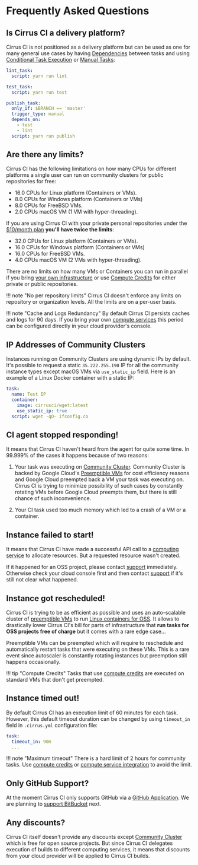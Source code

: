 # Frequently Asked Questions

## Is Cirrus CI a delivery platform?

Cirrus CI is not positioned as a delivery platform but can be used as one for many general use cases by having 
[Dependencies](guide/writing-tasks.md#dependencies) between tasks and using [Conditional Task Execution](guide/writing-tasks.md#conditional-task-execution)
or [Manual Tasks](guide/writing-tasks.md#manual-tasks):

```yaml
lint_task:
  script: yarn run lint

test_task:
  script: yarn run test

publish_task:
  only_if: $BRANCH == 'master'
  trigger_type: manual
  depends_on: 
    - test
    - lint
  script: yarn run publish
```

## Are there any limits?

Cirrus CI has the following limitations on how many CPUs for different platforms a single user can run on community clusters
for public repositories for free:

* 16.0 CPUs for Linux platform (Containers or VMs).
* 8.0 CPUs for Windows platform (Containers or VMs)
* 8.0 CPUs for FreeBSD VMs.
* 2.0 CPUs macOS VM (1 VM with hyper-threading).

If you are using Cirrus CI with your private personal repositories under the [$10/month plan](https://github.com/marketplace/cirrus-ci/plan/MDIyOk1hcmtldHBsYWNlTGlzdGluZ1BsYW45OTI=#pricing-and-setup)
**you'll have twice the limits**:

* 32.0 CPUs for Linux platform (Containers or VMs).
* 16.0 CPUs for Windows platform (Containers or VMs)
* 16.0 CPUs for FreeBSD VMs.
* 4.0 CPUs macOS VM (2 VMs with hyper-threading).

There are no limits on how many VMs or Containers you can run in parallel if you bring [your own infrastructure](guide/supported-computing-services.md)
or use [Compute Credits](pricing.md#compute-credits) for either private or public repositories.

!!! note "No per repository limits"
    Cirrus CI doesn't enforce any limits on repository or organization levels. All the limits are on a per-user basis.
    
!!! note "Cache and Logs Redundancy"
    By default Cirrus CI persists caches and logs for 90 days. If you bring your own [compute services](guide/supported-computing-services.md)
    this period can be configured directly in your cloud provider's console.

## IP Addresses of Community Clusters

Instances running on Community Clusters are using dynamic IPs by default. It's possible to request
a static `35.222.255.190` IP for all the community instance types except macOS VMs via `use_static_ip` field.
Here is an example of a Linux Docker container with a static IP:

```yaml
task:
  name: Test IP
  container:
    image: cirrusci/wget:latest
    use_static_ip: true
  script: wget -qO- ifconfig.co
```

## CI agent stopped responding!

It means that Cirrus CI haven't heard from the agent for quite some time. In 99.999% of the cases 
it happens because of two reasons:

1. Your task was executing on [Community Cluster](guide/supported-computing-services.md#community-cluster). Community Cluster 
   is backed by Google Cloud's [Preemptible VMs](https://cloud.google.com/preemptible-vms/) for cost efficiency reasons and
   Google Cloud preempted back a VM your task was executing on. Cirrus CI is trying to minimize possibility of such cases 
   by constantly rotating VMs before Google Cloud preempts them, but there is still chance of such inconvenience.

2. Your CI task used too much memory which led to a crash of a VM or a container.

## Instance failed to start!

It means that Cirrus CI have made a successful API call to a [computing service](guide/supported-computing-services.md) 
to allocate resources. But a requested resource wasn't created. 

If it happened for an OSS project, please contact [support](support.md) immediately. Otherwise check your cloud console first 
and then contact [support](support.md) if it's still not clear what happened. 

## Instance got rescheduled!

Cirrus CI is trying to be as efficient as possible and uses an auto-scalable cluster of [preemptible VMs](https://cloud.google.com/preemptible-vms/)
to run [Linux containers for OSS](guide/linux.md). It allows to drastically lower Cirrus CI's bill for parts of infrastructure 
that **run tasks for OSS projects free of charge** but it comes with a rare edge case... 

Preemptible VMs can be preempted which will require to reschedule and automatically restart tasks that were executing on these VMs. 
This is a rare event since autoscaler is constantly rotating instances but preemption still happens occasionally.

!!! tip "Compute Credits"
    Tasks that use [compute credits](pricing.md#compute-credits) are executed on standard VMs that don't get preempted.    

## Instance timed out!

By default Cirrus CI has an execution limit of 60 minutes for each task. However, this default timeout duration can be changed
by using `timeout_in` field in `.cirrus.yml` configuration file:

```yaml
task: 
  timeout_in: 90m
  ...
```

!!! note "Maximum timeout"
    There is a hard limit of 2 hours for community tasks. Use [compute credits](pricing.md#compute-credits) or
    [compute service integration](guide/supported-computing-services.md) to avoid the limit.

## Only GitHub Support?

At the moment Cirrus CI only supports GitHub via a [GitHub Application](https://github.com/apps/cirrus-ci). We are planning
to [support BitBucket](https://github.com/cirruslabs/cirrus-ci-docs/issues/9) next. 

## Any discounts?

Cirrus CI itself doesn't provide any discounts except [Community Cluster](guide/supported-computing-services.md#community-cluster) 
which is free for open source projects. But since Cirrus CI delegates execution of builds to different computing services,
it means that discounts from your cloud provider will be applied to Cirrus CI builds.
